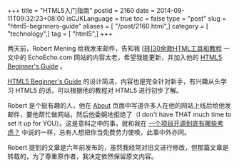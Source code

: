 +++
title = "HTML5入门指南"
postid = 2160
date = 2014-09-11T09:32:23+08:00
isCJKLanguage = true
toc = false
type = "post"
slug = "html5-beginners-guide"
aliases = [ "/post/2160.html",]
category = [ "technology",]
tag = [ "html5",]
+++


两天前，Robert Mening 给我发来邮件，告知我 [[转]30余款HTML工具和教程](https://blog.zengrong.net/post/422.html) 一文中的 EchoEcho.com 网站的内容太老，希望我能更新，并加入他的 [HTML5 Beginner's Guide](http://websitesetup.org/html5-beginners-guide/) 。

[HTML5 Beginner's Guide](http://websitesetup.org/html5-beginners-guide/) 的设计简洁，内容也是完全针对新手，有兴趣从头学习 HTML5 的话，可以根据他的教程对 HTML5 进行初步了解。

Robert 是个挺有趣的人，他在 [About](http://websitesetup.org/about-contact/) 页面中写道许多人在他的网站上线后给他发邮件，要他帮忙做网站，然后他委婉地拒绝了（I don't have THAT much time to set it up for YOU）。这是意料之中的事，就和我在 [一个项目开源到底有哪些考虑？](http://www.zhihu.com/question/25059745/answer/29963888) 中说的一样，总有人想把你当免费劳力使唤，此事中外亦同。

Robert 提到的文章是六年前发布的，虽然我经常对旧文进行修改，但那篇文章是转载的，为了尊重原作者，我决定依然保留原文内容。

